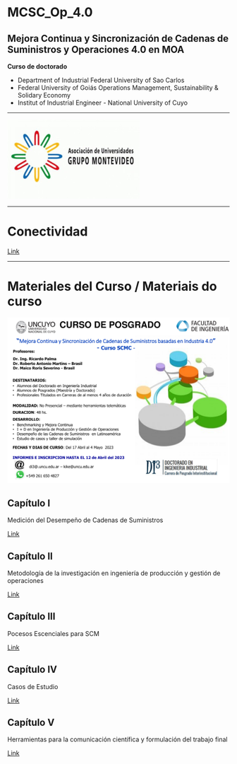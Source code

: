 # MCSC_Op_4.0
## Mejora Continua y Sincronización de Cadenas de Suministros y Operaciones 4.0 en MOA

**Curso de doctorado**
-  Department of Industrial Federal University of Sao Carlos
-  Federal University of Goiás Operations Management, Sustainability & Solidary Economy
-  Institut of Industrial Engineer - National University of Cuyo
<hr>

![AUGM](logo-augm.jpg)

<hr>

# Conectividad

[Link](Actividad_Sincronica)

<hr>

# Materiales del Curso / Materiais do curso

![Flyer](flyer.png)

## Capítulo I
Medición del Desempeño de Cadenas de Suministros

[Link](Cap_1)


## Capítulo II
Metodología de la investigación en ingeniería de producción y gestión de operaciones


[Link](Cap_2)


## Capítulo III
Pocesos Escenciales para SCM

[Link](Cap_3)

## Capítulo IV
Casos de Estudio

[Link](Cap_4)

## Capítulo V
Herramientas para la comunicación científica y formulación del trabajo final


[Link](Cap_5)
